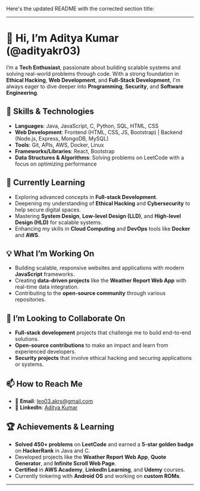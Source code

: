 Here's the updated README with the corrected section title:

---

# 👋 Hi, I’m Aditya Kumar (@adityakr03)

I’m a **Tech Enthusiast**, passionate about building scalable systems and solving real-world problems through code. With a strong foundation in **Ethical Hacking**, **Web Development**, and **Full-Stack Development**, I'm always eager to dive deeper into **Programming**, **Security**, and **Software Engineering**.

## 🔧 Skills & Technologies
- **Languages**: Java, JavaScript, C, Python, SQL, HTML, CSS
- **Web Development**: Frontend (HTML, CSS, JS, Bootstrap) | Backend (Node.js, Express, MongoDB, MySQL)
- **Tools**: Git, APIs, AWS, Docker, Linux
- **Frameworks/Libraries**: React, Bootstrap
- **Data Structures & Algorithms**: Solving problems on LeetCode with a focus on optimizing performance

## 🌱 Currently Learning
- Exploring advanced concepts in **Full-stack Development**.
- Deepening my understanding of **Ethical Hacking** and **Cybersecurity** to help secure digital spaces.
- Mastering **System Design**, **Low-level Design (LLD)**, and **High-level Design (HLD)** for scalable systems.
- Enhancing my skills in **Cloud Computing** and **DevOps** tools like **Docker** and **AWS**.

## 💡 What I’m Working On
- Building scalable, responsive websites and applications with modern **JavaScript** frameworks.
- Creating **data-driven projects** like the **Weather Report Web App** with real-time data integration.
- Contributing to the **open-source community** through various repositories.

## 💞️ I’m Looking to Collaborate On
- **Full-stack development** projects that challenge me to build end-to-end solutions.
- **Open-source contributions** to make an impact and learn from experienced developers.
- **Security projects** that involve ethical hacking and securing applications or systems.

## 📫 How to Reach Me
- 📧 **Email**: [leo03.akrs@gmail.com](mailto:leo03.akrs@gmail.com)
- 🔗 **LinkedIn**: [Aditya Kumar](https://www.linkedin.com/in/aditya-k-1b3204229/)

## 🏆 Achievements & Learning
- **Solved 450+ problems** on **LeetCode** and earned a **5-star golden badge** on **HackerRank** in Java and C.
- Developed projects like the **Weather Report Web App**, **Quote Generator**, and **Infinite Scroll Web Page**.
- **Certified** in **AWS Academy**, **LinkedIn Learning**, and **Udemy** courses.
- Currently tinkering with **Android OS** and working on **custom ROMs**.

---
